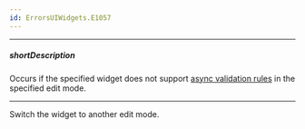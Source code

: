 ```yaml
---
id: ErrorsUIWidgets.E1057
---
```

---
##### shortDescription
Occurs if the specified widget does not support [async validation rules](/api-reference/10%20UI%20Widgets/dxValidator/8%20Validation%20Rules/AsyncRule '/Documentation/ApiReference/UI_Widgets/dxValidator/Validation_Rules/AsyncRule/') in the specified edit mode.

---
Switch the widget to another edit mode.